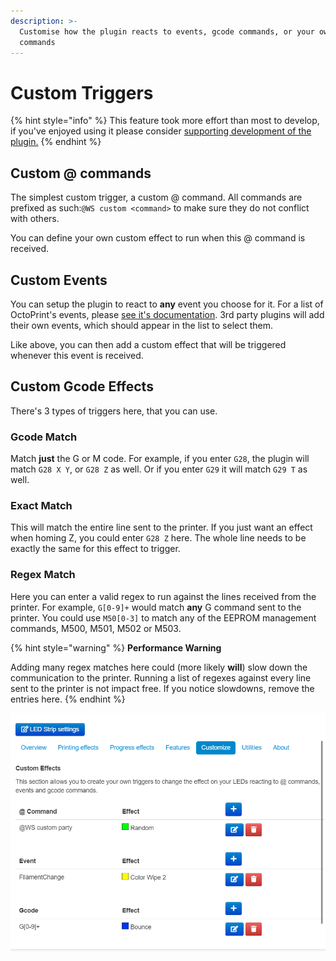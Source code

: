 ```yaml
---
description: >-
  Customise how the plugin reacts to events, gcode commands, or your own host @
  commands
---
```


# Custom Triggers

{% hint style="info" %}
This feature took more effort than most to develop, if you've enjoyed using it please consider [supporting development of the plugin.](https://github.com/sponsors/cp2004)
{% endhint %}

## Custom @ commands

The simplest custom trigger, a custom @ command. All commands are prefixed as such:`@WS custom <command>` to make sure they do not conflict with others.

You can define your own custom effect to run when this @ command is received.

## Custom Events

You can setup the plugin to react to **any** event you choose for it. For a list of OctoPrint's events, please [see it's documentation](https://docs.octoprint.org/en/master/events/index.html). 3rd party plugins will add their own events, which should appear in the list to select them.

Like above, you can then add a custom effect that will be triggered whenever this event is received.

## Custom Gcode Effects

There's 3 types of triggers here, that you can use.

### Gcode Match

Match **just** the G or M code. For example, if you enter `G28`, the plugin will match `G28 X Y`, or `G28 Z` as well. Or if you enter `G29` it will match `G29 T` as well.

### Exact Match

This will match the entire line sent to the printer. If you just want an effect when homing Z, you could enter `G28 Z` here. The whole line needs to be exactly the same for this effect to trigger.

### Regex Match

Here you can enter a valid regex to run against the lines received from the printer. For example, `G[0-9]+` would match **any** G command sent to the printer. You could use `M50[0-3]` to match any of the EEPROM management commands, M500, M501, M502 or M503.

{% hint style="warning" %}
**Performance Warning**

Adding many regex matches here could (more likely **will**) slow down the communication to the printer. Running a list of regexes against every line sent to the printer is not impact free. If you notice slowdowns, remove the entries here.
{% endhint %}

![Screenshot of the settings page](../.gitbook/assets/image.png)
